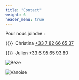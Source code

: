 ```yaml
---
title: "Contact"
weight: 6
header_menu: true
---
```


Pour nous joindre :

{{<icon class="fa fa-phone">}}&nbsp; Christina [+33 7 82 66 65 37](tel:Christina)

{{<icon class="fa fa-phone">}}&nbsp; Julien [+33 6 95 65 93 80](tel:Julien)

![Bèze](images/source.jpg)

![Vanoise](images/Vanoise.jpg)
